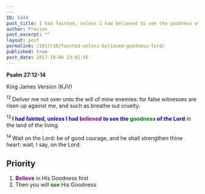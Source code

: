```yaml
---
---
ID: 6444
post_title: I had fainted, unless I had believed to see the goodness of the Lord
author: Praison
post_excerpt: ""
layout: post
permalink: /2017/10/fainted-unless-believed-goodness-lord/
published: true
post_date: 2017-10-04 23:02:46
---
```

<p class="passage-display"><strong><span class="passage-display-bcv">Psalm 27:12-14</span></strong></p>
<p class="passage-display"><span class="passage-display-version">King James Version (KJV)</span></p>
<span id="en-KJV-14298" class="text Ps-27-12"><sup class="versenum">12 </sup>Deliver me not over unto the will of mine enemies: for false witnesses are risen up against me, and such as breathe out cruelty.</span>

<span id="en-KJV-14299" class="text Ps-27-13"><sup class="versenum">13 </sup><strong><span style="color: #0000ff;">I had fainted, unless I had <span style="color: #800080;">believed</span> to see the <span style="color: #008000;">goodness</span> of the <span class="small-caps">Lord</span></span></strong> in the land of the living.</span>

<span id="en-KJV-14300" class="text Ps-27-14"><sup class="versenum">14 </sup>Wait on the <span class="small-caps">Lord</span>: be of good courage, and he shall strengthen thine heart: wait, I say, on the <span class="small-caps">Lord</span>.</span>
<h2>Priority</h2>
<ol>
 	<li><span style="color: #800080;"><strong>Believe</strong></span> in His Goodness first</li>
 	<li>Then you will <span style="color: #008000;"><strong>see</strong></span> His Goodness</li>
</ol>